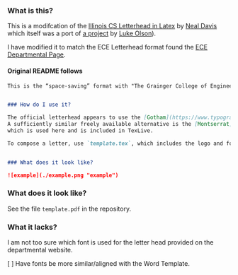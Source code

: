 ### What is this?

This is a modifcation of the [Illinois CS Letterhead in Latex](https://github.com/davis68/letterhead) by [Neal Davis](https://github.com/davis68) which itself was a port of [a project](https://github.com/lukeolson/illinois-letterhead) by
[Luke Olson](https://github.com/lukeolson)).

I have modified it to match the ECE Letterhead format found the [ECE Departmental Page](https://ece.illinois.edu/communications). 

#### Original README follows


```markdown
This is the “space-saving” format with "The Grainger College of Engineering" branding and [the block I](http://creativeservices.illinois.edu/brand/), designed by Colin Robertson for the Department of Computer Science.


### How do I use it?

The official letterhead appears to use the [Gotham](https://www.typography.com/fonts/gotham/overview/) font.
A sufficiently similar freely available alternative is the [Montserrat](https://ctan.org/tex-archive/fonts/montserrat?lang=en) font,
which is used here and is included in TexLive.

To compose a letter, use `template.tex`, which includes the logo and font style through `illinois.tex`, as a guide.


### What does it look like?

![example](./example.png "example")
```
### What does it look like?

See the file `template.pdf` in the repository. 

### What it lacks? 

I am not too sure which font is used for the letter head provided on the departmental website. 

[ ] Have fonts be more similar/aligned with the Word Template. 
